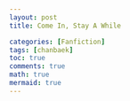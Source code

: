 ```yaml
---
layout: post
title: Come In, Stay A While

categories: [Fanfiction]
tags: [chanbaek]
toc: true
comments: true
math: true
mermaid: true
---
```


